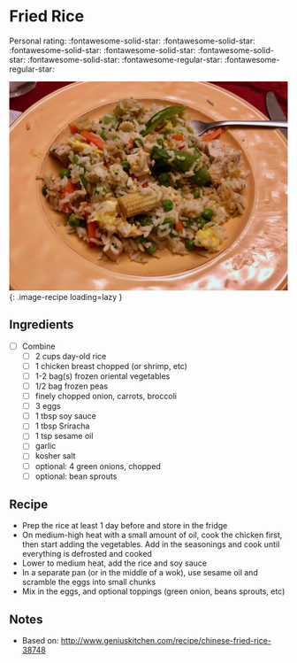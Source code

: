 <!-- Needs Manual Review -->

<!-- Do not modify sections with "AUTO-*". They are updated by make.py -->

# Fried Rice

<!-- rating=3; (User can specify rating on scale of 1-5) -->
<!-- AUTO-UserRating -->
Personal rating: :fontawesome-solid-star: :fontawesome-solid-star: :fontawesome-solid-star: :fontawesome-solid-star: :fontawesome-solid-star: :fontawesome-solid-star: :fontawesome-regular-star: :fontawesome-regular-star:
<!-- /AUTO-UserRating -->

<!-- name_image=fried_rice.jpeg; (User can specify image name) -->
<!-- AUTO-Image -->
![fried_rice.jpeg](./fried_rice.jpeg){: .image-recipe loading=lazy }
<!-- /AUTO-Image -->

## Ingredients

* [ ] Combine
    * [ ] 2 cups day-old rice
    * [ ] 1 chicken breast chopped (or shrimp, etc)
    * [ ] 1-2 bag(s) frozen oriental vegetables
    * [ ] 1/2 bag frozen peas
    * [ ] finely chopped onion, carrots, broccoli
    * [ ] 3 eggs
    * [ ] 1 tbsp soy sauce
    * [ ] 1 tbsp Sriracha
    * [ ] 1 tsp sesame oil
    * [ ] garlic
    * [ ] kosher salt
    * [ ] optional: 4 green onions, chopped
    * [ ] optional: bean sprouts

## Recipe

* Prep the rice at least 1 day before and store in the fridge
* On medium-high heat with a small amount of oil, cook the chicken first, then start adding the vegetables. Add in the seasonings and cook until everything is defrosted and cooked
* Lower to medium heat, add the rice and soy sauce
* In a separate pan (or in the middle of a wok), use sesame oil and scramble the eggs into small chunks
* Mix in the eggs, and optional toppings (green onion, beans sprouts, etc)

## Notes

* Based on: http://www.geniuskitchen.com/recipe/chinese-fried-rice-38748
